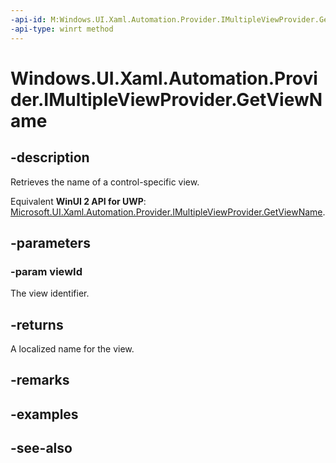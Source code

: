 ```yaml
---
-api-id: M:Windows.UI.Xaml.Automation.Provider.IMultipleViewProvider.GetViewName(System.Int32)
-api-type: winrt method
---
```


<!-- Method syntax
public string GetViewName(System.Int32 viewId)
-->

# Windows.UI.Xaml.Automation.Provider.IMultipleViewProvider.GetViewName

## -description
Retrieves the name of a control-specific view.

Equivalent **WinUI 2 API for UWP**: [Microsoft.UI.Xaml.Automation.Provider.IMultipleViewProvider.GetViewName](/windows/winui/api/microsoft.ui.xaml.automation.provider.imultipleviewprovider.getviewname).

## -parameters
### -param viewId
The view identifier.

## -returns
A localized name for the view.

## -remarks

## -examples

## -see-also
